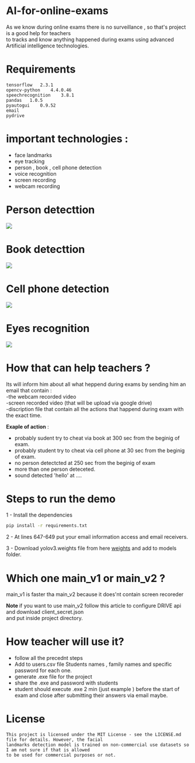 # AI-for-online-exams
As we know during online exams there is no surveillance , so that's project is a good help for teachers<br>
to tracks and know anything happened during exams using advanced Artificial intelligence technologies.

# Requirements

```tensorflow	2.3.1          ``` <br>
```opencv-python	4.4.0.46	 ```<br>
```speechrecognition	3.8.1	 ```<br>
```pandas	1.0.5	             ```<br>
```pyautogui	0.9.52	       ```<br>
```email                     ```<br>
```pydrive                   ```<br>

# important technologies : 
- face landmarks <br>
- eye tracking
- person , book , cell phone detection<br>
- voice recognition<br>
- screen recording <br>
- webcam recording <br>

# Person detecttion
![](gifs/person.gif)
# Book detecttion
![](gifs/book.gif)
# Cell phone detection
![](gifs/phone.gif)
# Eyes recognition
![](gifs/eye.gif)
# How that can help teachers ?
Its will inform him about all what heppend during exams by sending him an email that contain :<br>
-the webcam recorded video<br>
-screen recorded video (that will be upload via google drive) <br>
-discription file that contain all the actions that happend during exam with the exact time. <br>

<b>Exaple of action</b> : <br>
- probably sudent try to cheat via book at 300 sec from the beginig of exam. <br>
- probably student try to cheat via cell phone at 30 sec from the beginig of exam. <br>
- no person detectcted at 250 sec from the beginig of exam <br>
- more than one person deteceted. <br>
- sound detected 'hello' at .... <br>

# Steps to run the demo
1 - Install the dependencies
```bash
pip install -r requirements.txt
```
2 - At lines 647-649 put your email information access and email receivers.

3 - Download yolov3.weights file from here [weights](https://pjreddie.com/media/files/yolov3.weights)
and add to models folder.

# Which one main_v1 or main_v2 ? 
main_v1 is faster tha main_v2 because it does'nt contain screen recoreder

<b> Note </b>
if you want to use main_v2 follow this article to configure DRIVE api and download client_secret.json<br>
and put inside project directory.

# How teacher will use it?
- follow all the precednt steps
- Add to users.csv file Students names , family names and specific password for each one.
- generate .exe file for the project
- share the .exe and password with students
- student should execute .exe 2 min (just example ) before the start of exam and close after submitting their answers via email maybe.

# License 

```
This project is licensed under the MIT License - see the LICENSE.md file for details. However, the facial 
landmarks detection model is trained on non-commercial use datasets so I am not sure if that is allowed 
to be used for commercial purposes or not.
```
